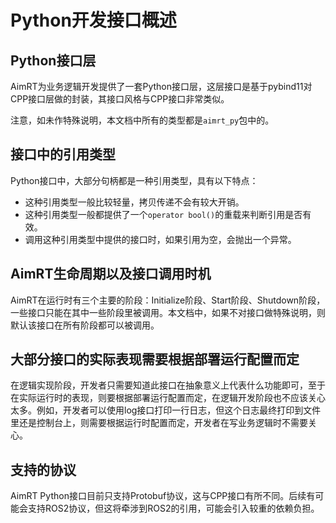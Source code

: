 # Python开发接口概述


## Python接口层

AimRT为业务逻辑开发提供了一套Python接口层，这层接口是基于pybind11对CPP接口层做的封装，其接口风格与CPP接口非常类似。

注意，如未作特殊说明，本文档中所有的类型都是`aimrt_py`包中的。


## 接口中的引用类型

Python接口中，大部分句柄都是一种引用类型，具有以下特点：
- 这种引用类型一般比较轻量，拷贝传递不会有较大开销。
- 这种引用类型一般都提供了一个`operator bool()`的重载来判断引用是否有效。
- 调用这种引用类型中提供的接口时，如果引用为空，会抛出一个异常。


## AimRT生命周期以及接口调用时机


AimRT在运行时有三个主要的阶段：Initialize阶段、Start阶段、Shutdown阶段，一些接口只能在其中一些阶段里被调用。本文档中，如果不对接口做特殊说明，则默认该接口在所有阶段都可以被调用。


## 大部分接口的实际表现需要根据部署运行配置而定

在逻辑实现阶段，开发者只需要知道此接口在抽象意义上代表什么功能即可，至于在实际运行时的表现，则要根据部署运行配置而定，在逻辑开发阶段也不应该关心太多。例如，开发者可以使用log接口打印一行日志，但这个日志最终打印到文件里还是控制台上，则需要根据运行时配置而定，开发者在写业务逻辑时不需要关心。


## 支持的协议

AimRT Python接口目前只支持Protobuf协议，这与CPP接口有所不同。后续有可能会支持ROS2协议，但这将牵涉到ROS2的引用，可能会引入较重的依赖负担。

